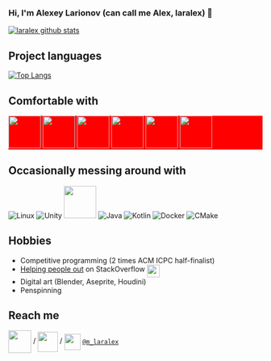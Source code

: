### Hi, I'm Alexey Larionov (can call me Alex, laralex) 👋

<!--
**laralex/laralex** is a ✨ _special_ ✨ repository because its `README.md` (this file) appears on your GitHub profile.-->

[![laralex github stats](https://github-readme-stats.vercel.app/api?username=laralex&show_icons=true&include_all_commits=true&theme=tokyonight)](https://github.com/laralex)

## Project languages
[![Top Langs](https://github-readme-stats.vercel.app/api/top-langs/?username=laralex&layout=compact&langs_count=10&theme=tokyonight)](https://github.com/laralex)

## Comfortable with
<div style="background-color:red;">
<img src="https://www.vectorlogo.zone/logos/rust-lang/rust-lang-icon.svg" width="64">
<img src="https://github.com/isocpp/logos/raw/master/cpp_logo.svg" width="64">
<img src="https://seeklogo.com/images/C/c-sharp-c-logo-02F17714BA-seeklogo.com.png" width="64">
<img src="https://www.vectorlogo.zone/logos/python/python-icon.svg" height="64">
<img src="https://www.vectorlogo.zone/logos/git-scm/git-scm-icon.svg" height="64">
<img src="https://www.vectorlogo.zone/logos/pytorch/pytorch-ar21.svg" height="64">
</div>

## Occasionally messing around with
![Linux](https://www.vectorlogo.zone/logos/linux/linux-icon.svg)
![Unity](https://www.vectorlogo.zone/logos/unity3d/unity3d-icon.svg)
<img src="https://upload.wikimedia.org/wikipedia/commons/e/e9/Opengl-logo.svg" height="64">
![Java](https://www.vectorlogo.zone/logos/java/java-icon.svg)
![Kotlin](https://www.vectorlogo.zone/logos/kotlinlang/kotlinlang-icon.svg)
![Docker](https://www.vectorlogo.zone/logos/docker/docker-icon.svg)
![CMake](https://www.vectorlogo.zone/logos/cmake/cmake-ar21.svg)

## Hobbies
* Competitive programming (2 times ACM ICPC half-finalist)
* [Helping people out](https://stackoverflow.com/users/8564999/alexey-larionov?tab=profile) on StackOverflow <img align="top" src="https://www.vectorlogo.zone/logos/stackoverflow/stackoverflow-icon.svg" width="25">
* Digital art (Blender, Aseprite, Houdini)
* Penspinning

## Reach me

[<img align="center" src="https://www.vectorlogo.zone/logos/upwork/upwork-ar21.svg" height="45">](https://www.upwork.com/freelancers/~0115eabadb37319e75) /
[<img align="center" src="https://www.vectorlogo.zone/logos/gmail/gmail-icon.svg" height="40">](mailto:alxs.larionov@gmail.com) / <!--  > [alxs.larionov@gmail.com](mailto:alxs.larionov@gmail.com) !-->
[<img align="center" src="https://www.vectorlogo.zone/logos/telegram/telegram-tile.svg" height="32">](http://t.me/m_laralex) [`@m_laralex`](http://t.me/m_laralex) 

